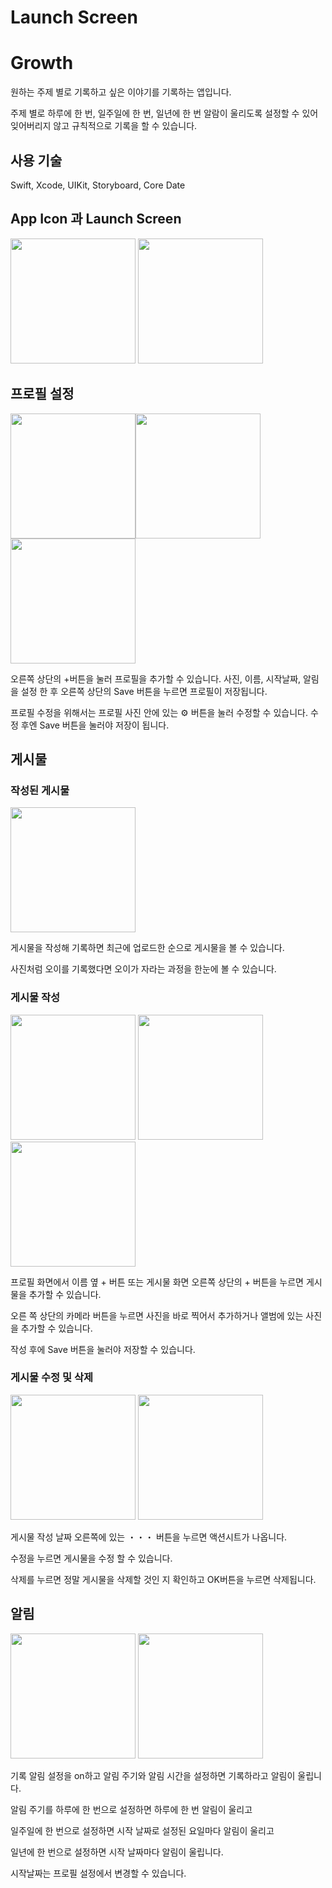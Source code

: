 # Launch Screen

# Growth

원하는 주제 별로 기록하고 싶은 이야기를 기록하는 앱입니다.

주제 별로 하루에 한 번, 일주일에 한 번, 일년에 한 번 알람이 울리도록 설정할 수 있어 잊어버리지 않고 규칙적으로 기록을 할 수 있습니다.

## 사용 기술

Swift, Xcode, UIKit, Storyboard, Core Date

## App Icon 과 Launch Screen

<img src = https://user-images.githubusercontent.com/26570279/143329571-6db606a1-6588-4781-9ab2-510a7ce9309e.jpeg width = 200>   <img src=https://user-images.githubusercontent.com/26570279/143328556-e1b804b9-7619-4f51-8be5-2e0aff7e2ead.jpeg width="200">  



## 프로필 설정

<img src = https://user-images.githubusercontent.com/26570279/143329843-84de2900-9304-413d-a114-5226e8dd52d0.jpeg width = 200><img src =https://user-images.githubusercontent.com/26570279/143329854-71c2c9c7-340e-4d68-a30e-c5fcd9751dcc.jpeg width = 200> <img src = https://user-images.githubusercontent.com/26570279/143329857-9b9542b6-2550-4bad-9440-b4bcaf22385d.jpeg width = 200>

오른쪽 상단의 +버튼을 눌러 프로필을 추가할 수 있습니다. 사진, 이름, 시작날짜, 알림을 설정 한 후 오른쪽 상단의 Save 버튼을 누르면 프로필이 저장됩니다.

프로필 수정을 위해서는 프로필 사진 안에 있는 ⚙︎ 버튼을 눌러 수정할 수 있습니다. 수정 후엔 Save 버튼을 눌러야 저장이 됩니다.

## 게시물 

### 작성된 게시물 

<img src = https://user-images.githubusercontent.com/26570279/143332136-9c4c4a4b-157d-47e9-8db8-76992ab3d734.jpeg width = 200>

게시물을 작성해 기록하면 최근에 업로드한 순으로 게시물을 볼 수 있습니다.

사진처럼 오이를 기록했다면 오이가 자라는 과정을 한눈에 볼 수 있습니다.

### 게시물 작성

<img src = https://user-images.githubusercontent.com/26570279/143331953-bc2eba17-4c21-40b6-9bbd-27e70ab08bb2.jpeg width = 200> <img src = https://user-images.githubusercontent.com/26570279/143331965-e5da8041-9d67-4717-89fc-0511f11463a1.jpeg width = 200> <img src = https://user-images.githubusercontent.com/26570279/143331958-321fdf79-bab5-4bab-8c56-b45d931e7e12.jpeg width = 200>

 프로필 화면에서 이름 옆 + 버튼 또는 게시물 화면 오른쪽 상단의 + 버튼을 누르면 게시물을 추가할 수 있습니다.

오른 쪽 상단의 카메라 버튼을 누르면 사진을 바로 찍어서 추가하거나 앨범에 있는 사진을 추가할 수 있습니다.

작성 후에 Save 버튼을 눌러야 저장할 수 있습니다.

### 게시물 수정 및 삭제

<img src = https://user-images.githubusercontent.com/26570279/143334070-4ffbf202-31c6-4761-ba71-540cf42b8a9b.jpeg width = 200>   <img src = https://user-images.githubusercontent.com/26570279/143334062-8d94b649-1dda-4c04-a422-351374b7dd65.jpeg width = 200>

게시물 작성 날짜 오른쪽에 있는 ・・・ 버튼을 누르면 액션시트가 나옵니다.

수정을 누르면 게시물을 수정 할 수 있습니다.

삭제를 누르면 정말 게시물을 삭제할 것인 지 확인하고 OK버튼을 누르면 삭제됩니다.



## 알림

<img src = https://user-images.githubusercontent.com/26570279/143334407-ba6c523b-776c-4e23-8e3a-858c8e3224a2.jpeg width = 200>   <img src = https://user-images.githubusercontent.com/26570279/143334418-5906799f-d659-47fe-91b3-e3a53d6c7e92.jpeg width = 200>

기록 알림 설정을 on하고 알림 주기와 알림 시간을 설정하면 기록하라고 알림이 울립니다.

알림 주기를 하루에 한 번으로 설정하면 하루에 한 번 알림이 울리고 

일주일에 한 번으로 설정하면 시작 날짜로 설정된 요일마다 알림이 울리고 

일년에 한 번으로 설정하면 시작 날짜마다 알림이 울립니다.

시작날짜는 프로필 설정에서 변경할 수 있습니다.